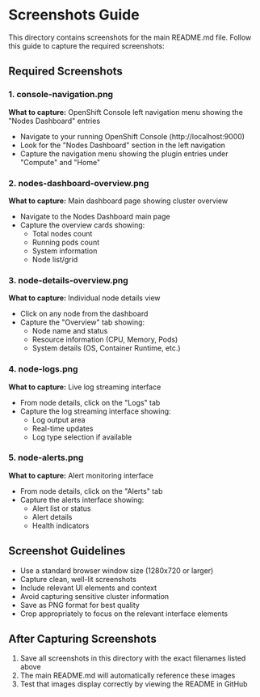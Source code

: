 # Screenshots Guide

This directory contains screenshots for the main README.md file. Follow this guide to capture the required screenshots:

## Required Screenshots

### 1. console-navigation.png
**What to capture:** OpenShift Console left navigation menu showing the "Nodes Dashboard" entries
- Navigate to your running OpenShift Console (http://localhost:9000)
- Look for the "Nodes Dashboard" section in the left navigation
- Capture the navigation menu showing the plugin entries under "Compute" and "Home"

### 2. nodes-dashboard-overview.png
**What to capture:** Main dashboard page showing cluster overview
- Navigate to the Nodes Dashboard main page
- Capture the overview cards showing:
  - Total nodes count
  - Running pods count
  - System information
  - Node list/grid

### 3. node-details-overview.png
**What to capture:** Individual node details view
- Click on any node from the dashboard
- Capture the "Overview" tab showing:
  - Node name and status
  - Resource information (CPU, Memory, Pods)
  - System details (OS, Container Runtime, etc.)

### 4. node-logs.png
**What to capture:** Live log streaming interface
- From node details, click on the "Logs" tab
- Capture the log streaming interface showing:
  - Log output area
  - Real-time updates
  - Log type selection if available

### 5. node-alerts.png
**What to capture:** Alert monitoring interface
- From node details, click on the "Alerts" tab
- Capture the alerts interface showing:
  - Alert list or status
  - Alert details
  - Health indicators

## Screenshot Guidelines

- Use a standard browser window size (1280x720 or larger)
- Capture clean, well-lit screenshots
- Include relevant UI elements and context
- Avoid capturing sensitive cluster information
- Save as PNG format for best quality
- Crop appropriately to focus on the relevant interface elements

## After Capturing Screenshots

1. Save all screenshots in this directory with the exact filenames listed above
2. The main README.md will automatically reference these images
3. Test that images display correctly by viewing the README in GitHub 